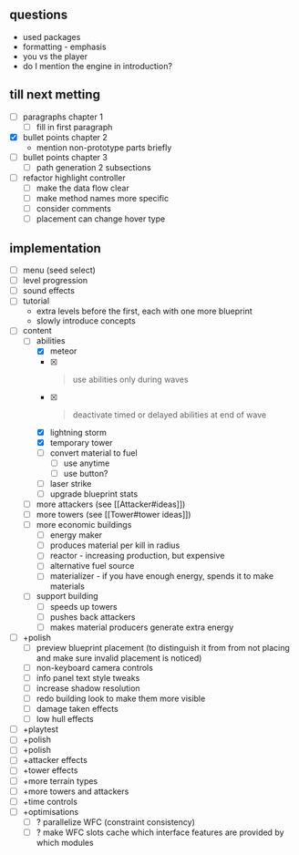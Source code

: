 ## questions
- used packages
- formatting - emphasis
- you vs the player
- do I mention the engine in introduction?

## till next metting
- [ ] paragraphs chapter 1
    - [ ] fill in first paragraph
- [x] bullet points chapter 2
    - mention non-prototype parts briefly
- [ ] bullet points chapter 3
    - [ ] path generation 2 subsections
- [ ] refactor highlight controller
    - [ ] make the data flow clear
    - [ ] make method names more specific
    - [ ] consider comments
    - [ ] placement can change hover type
## implementation 
- [ ] menu (seed select)
- [ ] level progression
- [ ] sound effects
- [ ] tutorial
    - extra levels before the first, each with one more blueprint
    - slowly introduce concepts
- [ ] content
    - [ ] abilities
        - [x] meteor
        - [x] > use abilities only during waves
        - [x] > deactivate timed or delayed abilities at end of wave
        - [x] lightning storm
        - [x] temporary tower
        - [ ] convert material to fuel
            - [ ] use anytime
            - [ ] use button?
        - [ ] laser strike
        - [ ] upgrade blueprint stats
    - [ ] more attackers (see [[Attacker#ideas]])
    - [ ] more towers (see [[Tower#tower ideas]])
    - [ ] more economic buildings
        - [ ] energy maker
        - [ ] produces material per kill in radius
        - [ ] reactor - increasing production, but expensive
        - [ ] alternative fuel source
        - [ ] materializer - if you have enough energy, spends it to make materials
    - [ ] support building
        - [ ] speeds up towers
        - [ ] pushes back attackers
        - [ ] makes material producers generate extra energy
- [ ] +polish
    - [ ] preview blueprint placement (to distinguish it from from not placing and make sure invalid placement is noticed)
    - [ ] non-keyboard camera controls
    - [ ] info panel text style tweaks
    - [ ] increase shadow resolution
    - [ ] redo building look to make them more visible
    - [ ] damage taken effects
    - [ ] low hull effects
- [ ] +playtest
- [ ] +polish
- [ ] +polish
- [ ] +attacker effects
- [ ] +tower effects
- [ ] +more terrain types
- [ ] +more towers and attackers
- [ ] +time controls
- [ ] +optimisations
    - [ ] ? parallelize WFC (constraint consistency)
    - [ ] ? make WFC slots cache which interface features are provided by which modules
